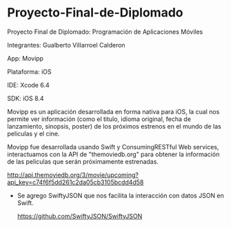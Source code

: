 # Proyecto-Final-de-Diplomado
Proyecto Final de Diplomado: Programación de Aplicaciones Móviles

Integrantes: Gualberto Villarroel Calderon

App: Movipp

Plataforma: iOS

IDE: Xcode 6.4

SDK: iOS 8.4

 


Movipp es un aplicación desarrollada en forma nativa para iOS, la cual nos permite ver información (como el titulo,
idioma original, fecha de lanzamiento, sinopsis, poster) de los próximos estrenos en el mundo de las peliculas y el cine.


Movipp fue desarrollada usando Swift y ConsumingRESTful Web services, interactuamos con la API de "themoviedb.org" para obtener 
la información de las peliculas que serán próximamente estrenadas.

http://api.themoviedb.org/3/movie/upcoming?api_key=c74f6f5dd261c2da05cb3105bcdd4d58

- Se agrego SwiftyJSON que nos facilita la interacción con datos JSON en Swift.

  https://github.com/SwiftyJSON/SwiftyJSON
